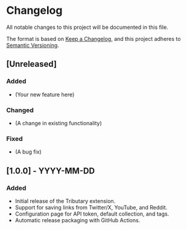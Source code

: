 # Changelog

All notable changes to this project will be documented in this file.

The format is based on [Keep a Changelog](https://keepachangelog.com/en/1.0.0/),
and this project adheres to [Semantic Versioning](https://semver.org/spec/v2.0.0.html).

## [Unreleased]

### Added

- (Your new feature here)

### Changed

- (A change in existing functionality)

### Fixed

- (A bug fix)

## [1.0.0] - YYYY-MM-DD

### Added

- Initial release of the Tributary extension.
- Support for saving links from Twitter/X, YouTube, and Reddit.
- Configuration page for API token, default collection, and tags.
- Automatic release packaging with GitHub Actions.
